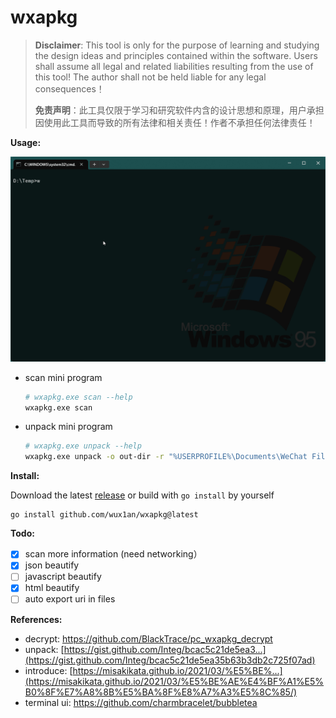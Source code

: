 # wxapkg

> **Disclaimer**: This tool is only for the purpose of learning and studying the design ideas and principles contained within the software. Users shall assume all legal and related liabilities resulting from the use of this tool! The author shall not be held liable for any legal consequences！
> 
> **免责声明**：此工具仅限于学习和研究软件内含的设计思想和原理，用户承担因使用此工具而导致的所有法律和相关责任！作者不承担任何法律责任！

**Usage:**

![demo](demo.gif)

- scan mini program

    ```bash
    # wxapkg.exe scan --help
    wxapkg.exe scan
    ```

- unpack mini program

    ```bash
    # wxapkg.exe unpack --help     
    wxapkg.exe unpack -o out-dir -r "%USERPROFILE%\Documents\WeChat Files\Applet\wx00000000000000"
    ```

**Install:**

Download the latest [release](https://github.com/wux1an/wxapkg/releases/latest) or build with `go install` by yourself

```
go install github.com/wux1an/wxapkg@latest
```

**Todo:**

- [x] scan more information (need networking）
- [x] json beautify
- [ ] javascript beautify
- [x] html beautify
- [ ] auto export uri in files

**References:**

- decrypt: https://github.com/BlackTrace/pc_wxapkg_decrypt
- unpack: [https://gist.github.com/Integ/bcac5c21de5ea3...](https://gist.github.com/Integ/bcac5c21de5ea35b63b3db2c725f07ad)
- introduce: [https://misakikata.github.io/2021/03/%E5%BE%...](https://misakikata.github.io/2021/03/%E5%BE%AE%E4%BF%A1%E5%B0%8F%E7%A8%8B%E5%BA%8F%E8%A7%A3%E5%8C%85/)
- terminal ui: https://github.com/charmbracelet/bubbletea